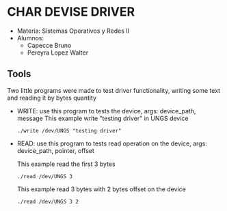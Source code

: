 # CHAR DEVISE DRIVER
* Materia: Sistemas Operativos y Redes II
* Alumnos: 
  - Capecce Bruno
  - Pereyra Lopez Walter
  
## Tools
Two little programs were made to test driver functionality, writing some text and reading it by bytes quantity
* WRITE: use this program to tests the device, args: device_path, message
  This example write "testing driver" in UNGS device
  
  ``./write /dev/UNGS "testing driver"``

  
* READ: use this program to tests read operation on the device, args: device_path, pointer, offset

  This example read the first 3 bytes
  
  ``./read /dev/UNGS 3``
  
  This example read 3 bytes with 2 bytes offset on the device
  
  ``./read /dev/UNGS 3 2``
  
  
  
